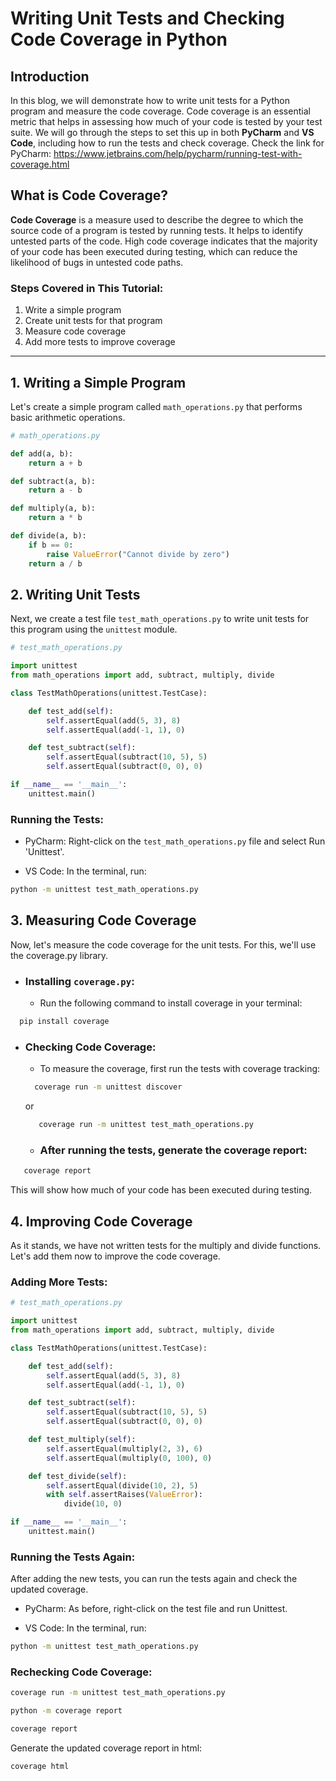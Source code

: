 # Writing Unit Tests and Checking Code Coverage in Python

## Introduction
In this blog, we will demonstrate how to write unit tests for a Python program and measure the code coverage. Code coverage is an essential metric that helps in assessing how much of your code is tested by your test suite. We will go through the steps to set this up in both **PyCharm** and **VS Code**, including how to run the tests and check coverage.
Check the link for PyCharm: https://www.jetbrains.com/help/pycharm/running-test-with-coverage.html

## What is Code Coverage?
**Code Coverage** is a measure used to describe the degree to which the source code of a program is tested by running tests. It helps to identify untested parts of the code. High code coverage indicates that the majority of your code has been executed during testing, which can reduce the likelihood of bugs in untested code paths.

### Steps Covered in This Tutorial:
1. Write a simple program
2. Create unit tests for that program
3. Measure code coverage
4. Add more tests to improve coverage

---

## 1. Writing a Simple Program

Let's create a simple program called `math_operations.py` that performs basic arithmetic operations.

```python
# math_operations.py

def add(a, b):
    return a + b

def subtract(a, b):
    return a - b

def multiply(a, b):
    return a * b

def divide(a, b):
    if b == 0:
        raise ValueError("Cannot divide by zero")
    return a / b
```
## 2. Writing Unit Tests

Next, we create a test file `test_math_operations.py` to write unit tests for this program using the `unittest` module.
```python
# test_math_operations.py

import unittest
from math_operations import add, subtract, multiply, divide

class TestMathOperations(unittest.TestCase):

    def test_add(self):
        self.assertEqual(add(5, 3), 8)
        self.assertEqual(add(-1, 1), 0)

    def test_subtract(self):
        self.assertEqual(subtract(10, 5), 5)
        self.assertEqual(subtract(0, 0), 0)

if __name__ == '__main__':
    unittest.main()

```

### Running the Tests:

- PyCharm: Right-click on the `test_math_operations.py` file and select Run 'Unittest'.

- VS Code: In the terminal, run:

```bash
python -m unittest test_math_operations.py

```
## 3. Measuring Code Coverage
Now, let's measure the code coverage for the unit tests. For this, we'll use the coverage.py library.

- ### Installing `coverage.py`:
  - Run the following command to install coverage in your terminal:
```bash
  pip install coverage
```
  
- ### Checking Code Coverage:
  - To measure the coverage, first run the tests with coverage tracking:
 
  ```bash
    coverage run -m unittest discover 
  ```
  or 
  ```bash
     coverage run -m unittest test_math_operations.py
   ```
  - ### After running the tests, generate the coverage report:

 ```bash
    coverage report
   ```

This will show how much of your code has been executed during testing.

## 4. Improving Code Coverage
As it stands, we have not written tests for the multiply and divide functions. Let's add them now to improve the code coverage.

### Adding More Tests:
```python
# test_math_operations.py

import unittest
from math_operations import add, subtract, multiply, divide

class TestMathOperations(unittest.TestCase):

    def test_add(self):
        self.assertEqual(add(5, 3), 8)
        self.assertEqual(add(-1, 1), 0)

    def test_subtract(self):
        self.assertEqual(subtract(10, 5), 5)
        self.assertEqual(subtract(0, 0), 0)

    def test_multiply(self):
        self.assertEqual(multiply(2, 3), 6)
        self.assertEqual(multiply(0, 100), 0)

    def test_divide(self):
        self.assertEqual(divide(10, 2), 5)
        with self.assertRaises(ValueError):
            divide(10, 0)

if __name__ == '__main__':
    unittest.main()
```

### Running the Tests Again:
After adding the new tests, you can run the tests again and check the updated coverage.

  - PyCharm: As before, right-click on the test file and run Unittest.

  - VS Code: In the terminal, run:

```bash
python -m unittest test_math_operations.py
```

### Rechecking Code Coverage:

```bash
coverage run -m unittest test_math_operations.py

```
```bash
python -m coverage report
```
```bash
coverage report

```
Generate the updated coverage report in html:

```bash
coverage html

```



